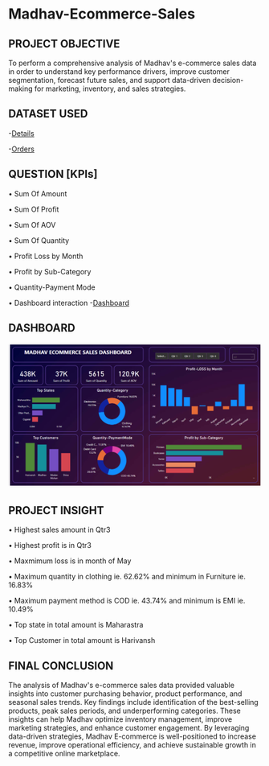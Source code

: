 # Madhav-Ecommerce-Sales

## PROJECT OBJECTIVE
To perform a comprehensive analysis of Madhav's e-commerce sales data in order to understand key performance drivers, improve customer segmentation, forecast future sales, and support data-driven decision-making for marketing, inventory, and sales strategies.
## DATASET USED 
-<a href = "https://github.com/RichaGitHub1009/Madhav-Ecommerce-Sales/blob/main/Details.csv">Details </a> 

-<a href = "https://github.com/RichaGitHub1009/Madhav-Ecommerce-Sales/blob/main/Orders.csv">Orders </a>
  
## QUESTION [KPIs]
•	Sum Of Amount

•	Sum Of Profit

•	Sum Of AOV 

•	Sum Of Quantity

•	Profit Loss by Month

•	Profit by Sub-Category

•	Quantity-Payment Mode



•	Dashboard interaction -<a href = "https://raw.githubusercontent.com/RichaGitHub1009/Madhav-Ecommerce-Sales/refs/heads/main/Dashboard.png">Dashboard </a>
 
## DASHBOARD
![Dashboard ](https://raw.githubusercontent.com/RichaGitHub1009/Madhav-Ecommerce-Sales/refs/heads/main/Dashboard.png)


## PROJECT INSIGHT
•	Highest sales amount in Qtr3 

•	Highest profit  is in Qtr3 

•	Maxmimum loss is in month of May

•	Maximum quantity in clothing ie. 62.62% and minimum in Furniture ie. 16.83%

•	Maximum payment method is COD ie. 43.74% and minimum is EMI ie. 10.49%

•	Top state in total amount is Maharastra

•	Top Customer in total amount  is Harivansh

## FINAL CONCLUSION
The analysis of Madhav's e-commerce sales data provided valuable insights into customer purchasing behavior, product performance, and seasonal sales trends. Key findings include identification of the best-selling products, peak sales periods, and underperforming categories. These insights can help Madhav optimize inventory management, improve marketing strategies, and enhance customer engagement. By leveraging data-driven strategies, Madhav E-commerce is well-positioned to increase revenue, improve operational efficiency, and achieve sustainable growth in a competitive online marketplace.
